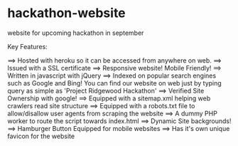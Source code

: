 # hackathon-website
website for upcoming hackathon in september 

Key Features:

==> Hosted with heroku so it can be accessed from anywhere on web.
==> Issued with a SSL certificate
==> Responsive website! Mobile Friendly!
==> Written in javascript with jQuery
==> Indexed on popular search engines such as Google and Bing! You can find our website on web just by typing query as simple as 'Project Ridgewood Hackathon'
==> Verified Site Ownership with google!
==> Equipped with a sitemap.xml helping web crawlers read site structure
==> Equipped with a robots.txt file to allow/disallow user agents from scraping the website
==> A dummy PHP worker to route the script towards index.html
==> Dynamic Site backgrounds!
==> Hamburger Button Equipped for mobile websites
==> Has it's own unique favicon for the website

